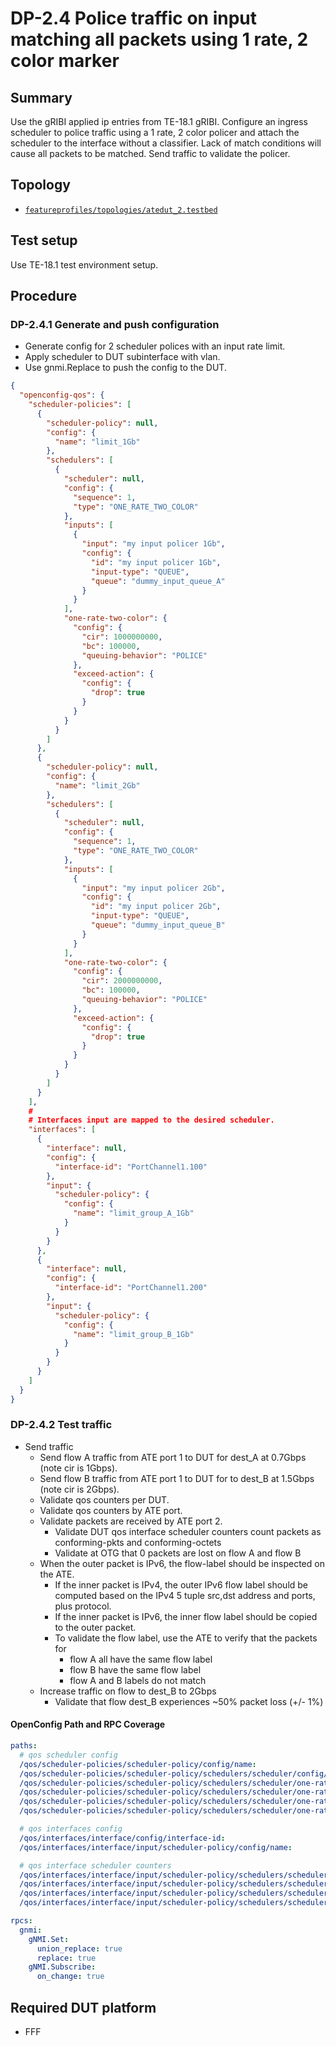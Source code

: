 # DP-2.4 Police traffic on input matching all packets using 1 rate, 2 color marker

## Summary

Use the gRIBI applied ip entries from TE-18.1 gRIBI. 
Configure an ingress scheduler to police traffic using a 1 rate, 2 color policer and attach the scheduler to the interface without a classifier.
Lack of match conditions will cause all packets to be matched. 
Send traffic to validate the policer.

## Topology

* [`featureprofiles/topologies/atedut_2.testbed`](https://github.com/openconfig/featureprofiles/blob/main/topologies/atedut_2.testbed)

## Test setup

Use TE-18.1 test environment setup.

## Procedure

### DP-2.4.1 Generate and push configuration

* Generate config for 2 scheduler polices with an input rate limit.
* Apply scheduler to DUT subinterface with vlan.
* Use gnmi.Replace to push the config to the DUT.

```json
{
  "openconfig-qos": {
    "scheduler-policies": [
      {
        "scheduler-policy": null,
        "config": {
          "name": "limit_1Gb"
        },
        "schedulers": [
          {
            "scheduler": null,
            "config": {
              "sequence": 1,
              "type": "ONE_RATE_TWO_COLOR"
            },
            "inputs": [
              {
                "input": "my input policer 1Gb",
                "config": {
                  "id": "my input policer 1Gb",
                  "input-type": "QUEUE",
                  "queue": "dummy_input_queue_A"
                }
              }
            ],
            "one-rate-two-color": {
              "config": {
                "cir": 1000000000,
                "bc": 100000,
                "queuing-behavior": "POLICE"
              },
              "exceed-action": {
                "config": {
                  "drop": true
                }
              }
            }
          }
        ]
      },
      {
        "scheduler-policy": null,
        "config": {
          "name": "limit_2Gb"
        },
        "schedulers": [
          {
            "scheduler": null,
            "config": {
              "sequence": 1,
              "type": "ONE_RATE_TWO_COLOR"
            },
            "inputs": [
              {
                "input": "my input policer 2Gb",
                "config": {
                  "id": "my input policer 2Gb",
                  "input-type": "QUEUE",
                  "queue": "dummy_input_queue_B"
                }
              }
            ],
            "one-rate-two-color": {
              "config": {
                "cir": 2000000000,
                "bc": 100000,
                "queuing-behavior": "POLICE"
              },
              "exceed-action": {
                "config": {
                  "drop": true
                }
              }
            }
          }
        ]
      }
    ],
    #
    # Interfaces input are mapped to the desired scheduler.
    "interfaces": [
      {
        "interface": null,
        "config": {
          "interface-id": "PortChannel1.100"
        },
        "input": {
          "scheduler-policy": {
            "config": {
              "name": "limit_group_A_1Gb"
            }
          }
        }
      },
      {
        "interface": null,
        "config": {
          "interface-id": "PortChannel1.200"
        },
        "input": {
          "scheduler-policy": {
            "config": {
              "name": "limit_group_B_1Gb"
            }
          }
        }
      }
    ]
  }
}
```

### DP-2.4.2 Test traffic

* Send traffic
  * Send flow A traffic from ATE port 1 to DUT for dest_A at 0.7Gbps (note cir is 1Gbps).
  * Send flow B traffic from ATE port 1 to DUT for to dest_B at 1.5Gbps (note cir is 2Gbps).
  * Validate qos counters per DUT.
  * Validate qos counters by ATE port.
  * Validate packets are received by ATE port 2.
    * Validate DUT qos interface scheduler counters count packets as conforming-pkts and conforming-octets
    * Validate at OTG that 0 packets are lost on flow A and flow B
  * When the outer packet is IPv6, the flow-label should be inspected on the ATE.
    * If the inner packet is IPv4, the outer IPv6 flow label should be computed based on the IPv4 5 tuple src,dst address and ports, plus protocol.
    * If the inner packet is IPv6, the inner flow label should be copied to the outer packet.
    * To validate the flow label, use the ATE to verify that the packets for 
      * flow A all have the same flow label
      * flow B have the same flow label
      * flow A and B labels do not match
  * Increase traffic on flow to dest_B to 2Gbps
    * Validate that flow dest_B experiences ~50% packet loss (+/- 1%)


#### OpenConfig Path and RPC Coverage

```yaml
paths:
  # qos scheduler config
  /qos/scheduler-policies/scheduler-policy/config/name:
  /qos/scheduler-policies/scheduler-policy/schedulers/scheduler/config/type:
  /qos/scheduler-policies/scheduler-policy/schedulers/scheduler/one-rate-two-color/config/cir:
  /qos/scheduler-policies/scheduler-policy/schedulers/scheduler/one-rate-two-color/config/bc:
  /qos/scheduler-policies/scheduler-policy/schedulers/scheduler/one-rate-two-color/config/queuing-behavior:
  /qos/scheduler-policies/scheduler-policy/schedulers/scheduler/one-rate-two-color/exceed-action/config/drop:

  # qos interfaces config
  /qos/interfaces/interface/config/interface-id:
  /qos/interfaces/interface/input/scheduler-policy/config/name:

  # qos interface scheduler counters
  /qos/interfaces/interface/input/scheduler-policy/schedulers/scheduler/state/conforming-pkts:
  /qos/interfaces/interface/input/scheduler-policy/schedulers/scheduler/state/conforming-octets:
  /qos/interfaces/interface/input/scheduler-policy/schedulers/scheduler/state/exceeding-pkts:
  /qos/interfaces/interface/input/scheduler-policy/schedulers/scheduler/state/exceeding-octets:

rpcs:
  gnmi:
    gNMI.Set:
      union_replace: true
      replace: true
    gNMI.Subscribe:
      on_change: true
```

## Required DUT platform

* FFF


